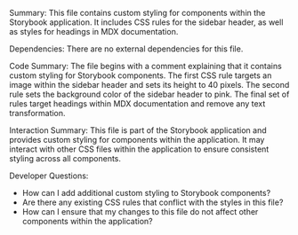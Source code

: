 Summary:
This file contains custom styling for components within the Storybook application. It includes CSS rules for the sidebar header, as well as styles for headings in MDX documentation.

Dependencies:
There are no external dependencies for this file.

Code Summary:
The file begins with a comment explaining that it contains custom styling for Storybook components. The first CSS rule targets an image within the sidebar header and sets its height to 40 pixels. The second rule sets the background color of the sidebar header to pink. The final set of rules target headings within MDX documentation and remove any text transformation.

Interaction Summary:
This file is part of the Storybook application and provides custom styling for components within the application. It may interact with other CSS files within the application to ensure consistent styling across all components.

Developer Questions:
- How can I add additional custom styling to Storybook components?
- Are there any existing CSS rules that conflict with the styles in this file?
- How can I ensure that my changes to this file do not affect other components within the application?